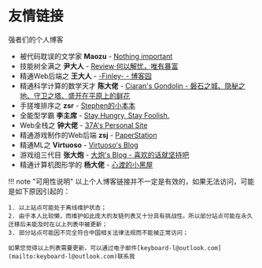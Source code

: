 # 友情链接

强者们的个人博客

- 被代码耽误的文学家 **Maozu** - [Nothing important](https://blog.maozu.ink/)
- 技能树全满之 **尹大人** - [Review·何以解忧，唯有暴富](https://www.yichya.dev/)
- 精通Web后端之 **王大人** - [-Finley- - 博客园](https://www.cnblogs.com/Finley)
- 精通科学计算的数学天才 **陈大佬** - [Ciaran's Gondolin - 磐石之城、隐秘之地、守卫之塔、盛开在平原上的鲜花](https://blog.ciaran.cn/)
- 手搓堆排序之 **zsr** - [Stephen的小本本](http://www.stephenzhang.me/)
- 全能型学霸 **李主席** - [Stay Hungry, Stay Foolish.](https://tobiaslee.top/)
- Web全栈之 **钟大佬** - [37A's Personal Site](http://blog.three7.cc/)
- 精通游戏制作的Web后端 **zsj** - [PaperStation](https://onesaber.github.io/PaperStation/)
- 精通ML之 **Virtuoso** - [Virtuoso's Blog](https://blog.v1rtuoso.cn/)
- 游戏组三代目 **张大炮** - [大炮's Blog - 喜欢的话就坚持吧](https://blog.dapaostudio.com/)
- 精通计算机图形学的 **杨大佬** - [心渡的小黑屋](http://blog.xindu233.com/)


!!! note "可用性说明"
    以上个人博客链接并不一定是有效的，如果无法访问，可能是如下原因引起的：

    1. 以上站点可能处于离线维护状态；
    2. 由于本人比较懒，而维护如此庞大的友链列表又十分具有挑战性。所以部分站点可能在永久迁移后未能及时在以上列表中被更新；
    3. 部分站点可能因不完全符合中国相关法律法规而不能被正常访问；
    
    如果您觉得以上列表需要更新，可以通过电子邮件[keyboard-l@outlook.com](mailto:keyboard-l@outlook.com)联系我
